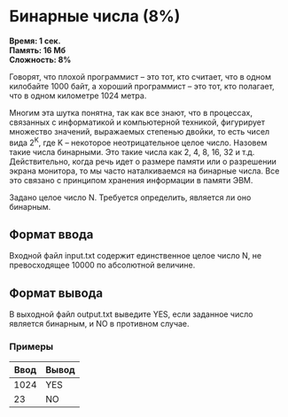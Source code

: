 <h1 class="title">Бинарные числа (8%)</h1>
<p><b>Время: 1 сек.<br>Память: 16 Мб<br>Сложность: 8%</b></p>
<p>Говорят, что плохой программист – это тот, кто считает, что в одном килобайте 1000 байт, а хороший программист – это тот, кто полагает, что в одном километре 1024 метра.</p>
<p>Многим эта шутка понятна, так как все знают, что в процессах, связанных с информатикой и компьютерной техникой, фигурирует множество значений, выражаемых степенью двойки, то есть чисел вида 2<sup>K</sup>, где K – некоторое неотрицательное целое число. Назовем такие числа бинарными. Это такие числа как 2, 4, 8, 16, 32 и т.д. Действительно, когда речь идет о размере памяти или о разрешении экрана монитора, то мы часто наталкиваемся на бинарные числа. Все это связано с принципом хранения информации в памяти ЭВМ.</p>
<p>Задано целое число N. Требуется определить, является ли оно бинарным.</p>
<h2>Формат ввода</h2>
   <p>Входной файл input.txt содержит единственное целое число N, не превосходящее 10000 по абсолютной величине.</p>
   <h2>Формат вывода</h2>
   <p>В выходной файл output.txt выведите YES, если заданное число является бинарным, и NO в противном случае.</p>
   <h3>Примеры</h3>
   <table class="sample-tests">
      <thead>
         <tr>
            <th>Ввод</th>
            <th>Вывод</th>
         </tr>
      </thead>
      <tbody>
         <tr>
            <td>1024</td>
            <td>YES</td>
         </tr>
        <tr>
            <td>23</td>
            <td>NO</td>
         </tr>
      </tbody>
   </table>